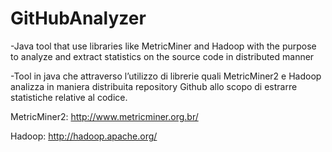 # GitHubAnalyzer



-Java tool that use libraries like MetricMiner and Hadoop with the purpose to analyze and extract statistics on the source code in distributed manner

-Tool in java che attraverso l’utilizzo di librerie quali MetricMiner2 e Hadoop analizza in maniera distribuita repository Github allo scopo di estrarre statistiche relative al codice.

MetricMiner2: http://www.metricminer.org.br/

Hadoop: http://hadoop.apache.org/
